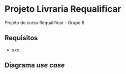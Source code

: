 # Projeto Livraria Requalificar
Projeto do curso Requalificar - Grupo 8

## Requisitos
- xxx

## Diagrama *use case* 
